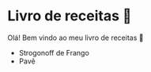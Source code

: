 # Livro de receitas :chicken:

Olá! Bem vindo ao meu livro de receitas :wave:

- Strogonoff de Frango
- Pavê 
